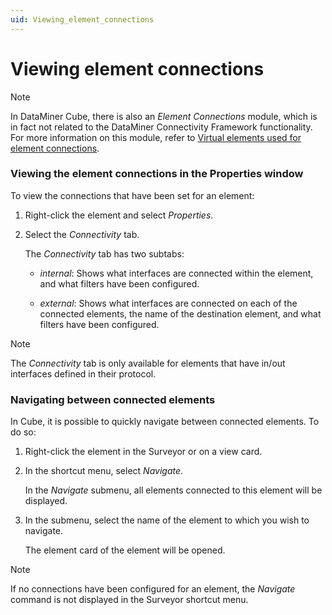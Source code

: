 ```yaml
---
uid: Viewing_element_connections
---
```


# Viewing element connections

> [!NOTE]
> In DataMiner Cube, there is also an *Element Connections* module, which is in fact not related to the DataMiner Connectivity Framework functionality. For more information on this module, refer to [Virtual elements used for element connections](xref:Virtual_elements#virtual-elements-used-for-element-connections).

### Viewing the element connections in the Properties window

To view the connections that have been set for an element:

1. Right-click the element and select *Properties*.

2. Select the *Connectivity* tab.

    The *Connectivity* tab has two subtabs:

    - *internal*: Shows what interfaces are connected within the element, and what filters have been configured.

    - *external*: Shows what interfaces are connected on each of the connected elements, the name of the destination element, and what filters have been configured.

> [!NOTE]
> The *Connectivity* tab is only available for elements that have in/out interfaces defined in their protocol.

### Navigating between connected elements

In Cube, it is possible to quickly navigate between connected elements. To do so:

1. Right-click the element in the Surveyor or on a view card.

2. In the shortcut menu, select *Navigate*.

    In the *Navigate* submenu, all elements connected to this element will be displayed.

3. In the submenu, select the name of the element to which you wish to navigate.

    The element card of the element will be opened.

> [!NOTE]
> If no connections have been configured for an element, the *Navigate* command is not displayed in the Surveyor shortcut menu.
>
